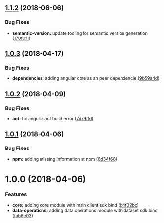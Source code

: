 ## [1.1.2](https://github.com/jexia/ng-jexia/compare/v1.1.1...v1.1.2) (2018-06-06)


### Bug Fixes

* **semantic-version:** update tooling for semantic version generation ([170f0f1](https://github.com/jexia/ng-jexia/commit/170f0f1))

<a name="1.0.3"></a>
## [1.0.3](https://github.com/jexia/ng-jexia/compare/v1.0.2...v1.0.3) (2018-04-17)


### Bug Fixes

* **dependencies:** adding angular core as an peer dependencie ([9b59a4d](https://github.com/jexia/ng-jexia/commit/9b59a4d))

<a name="1.0.2"></a>
## [1.0.2](https://github.com/jexia/ng-jexia/compare/v1.0.1...v1.0.2) (2018-04-09)


### Bug Fixes

* **aot:** fix angular aot build error ([7d59ffd](https://github.com/jexia/ng-jexia/commit/7d59ffd))

<a name="1.0.1"></a>
## [1.0.1](https://github.com/jexia/ng-jexia/compare/v1.0.0...v1.0.1) (2018-04-06)


### Bug Fixes

* **npm:** adding missing information at npm ([6d34f68](https://github.com/jexia/ng-jexia/commit/6d34f68))

<a name="1.0.0"></a>
# 1.0.0 (2018-04-06)


### Features

* **core:** adding core module with main client sdk bind ([b4f32bc](https://github.com/jexia/ng-jexia/commit/b4f32bc))
* **data-operations:** adding data operations module with dataset sdk bind ([fab6e03](https://github.com/jexia/ng-jexia/commit/fab6e03))
